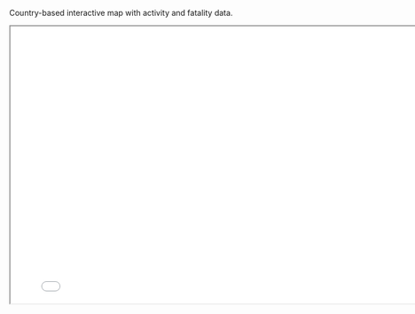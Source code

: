 Country-based interactive map with activity and fatality data.
<iframe src="global-shark-attacks-and-map/Global-Shark-Attacks-Map.html" height="500" width="800"></iframe>
